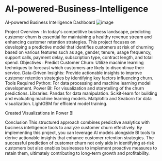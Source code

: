 # AI-powered-Business-Intelligence
AI-powered Business Intelligence Dashboard
![image](https://github.com/user-attachments/assets/983b1d4b-0268-4617-ae88-55528bd09f66)

Project Overview : 
In today's competitive business landscape, predicting customer churn is essential for maintaining a healthy revenue stream and enhancing customer retention strategies. This project focuses on developing a predictive model that identifies customers at risk of churning based on various features such as age, gender, tenure, usage frequency, support calls, payment delay, subscription type, contract length, and total spend.
Objectives :
Predict Customer Churn: Utilize machine learning techniques to forecast which customers are likely to discontinue their service.
Data-Driven Insights: Provide actionable insights to improve customer retention strategies by identifying key factors influencing churn.
Tools Required
Python: For data processing and machine learning model development.
Power BI: For visualization and storytelling of the churn predictions.
Libraries:
Pandas for data manipulation.
Scikit-learn for building and evaluating machine learning models.
Matplotlib and Seaborn for data visualization.
LightGBM for efficient model training.

Created Visualizations in Power BI

Conclusion
This structured approach combines predictive analytics with business intelligence tools to analyze customer churn effectively. By implementing this project, you can leverage AI models alongside BI tools to derive actionable insights that enhance customer retention strategies. The successful prediction of customer churn not only aids in identifying at-risk customers but also enables businesses to implement proactive measures to retain them, ultimately contributing to long-term growth and profitability.

